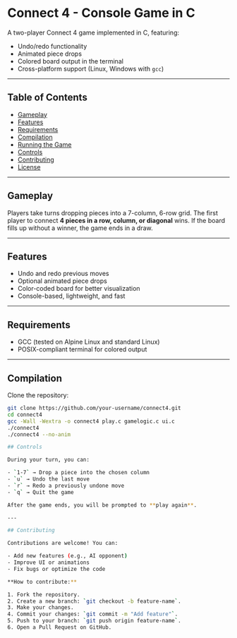 # Connect 4 - Console Game in C

A two-player Connect 4 game implemented in C, featuring:

- Undo/redo functionality  
- Animated piece drops  
- Colored board output in the terminal  
- Cross-platform support (Linux, Windows with `gcc`)  

---

## Table of Contents

- [Gameplay](#gameplay)  
- [Features](#features)  
- [Requirements](#requirements)  
- [Compilation](#compilation)  
- [Running the Game](#running-the-game)  
- [Controls](#controls)  
- [Contributing](#contributing)  
- [License](#license)  

---

## Gameplay

Players take turns dropping pieces into a 7-column, 6-row grid. The first player to connect **4 pieces in a row, column, or diagonal** wins. If the board fills up without a winner, the game ends in a draw.

---

## Features

- Undo and redo previous moves  
- Optional animated piece drops  
- Color-coded board for better visualization  
- Console-based, lightweight, and fast  

---

## Requirements

- GCC (tested on Alpine Linux and standard Linux)  
- POSIX-compliant terminal for colored output  

---

## Compilation

Clone the repository:

```bash
git clone https://github.com/your-username/connect4.git
cd connect4
gcc -Wall -Wextra -o connect4 play.c gamelogic.c ui.c
./connect4
./connect4 --no-anim

## Controls

During your turn, you can:

- `1-7` → Drop a piece into the chosen column  
- `u` → Undo the last move  
- `r` → Redo a previously undone move  
- `q` → Quit the game  

After the game ends, you will be prompted to **play again**.

---

## Contributing

Contributions are welcome! You can:

- Add new features (e.g., AI opponent)  
- Improve UI or animations  
- Fix bugs or optimize the code  

**How to contribute:**

1. Fork the repository.  
2. Create a new branch: `git checkout -b feature-name`.  
3. Make your changes.  
4. Commit your changes: `git commit -m "Add feature"`.  
5. Push to your branch: `git push origin feature-name`.  
6. Open a Pull Request on GitHub.
